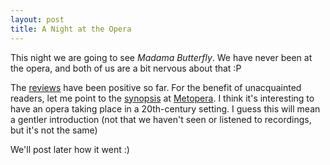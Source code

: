 ```yaml
---
layout: post
title: A Night at the Opera
---
```


This night we are going to see <i>Madama Butterfly</i>. We have never been at the opera, and both of us are a bit nervous about that :P

The <a href="http://www.lavanguardia.es/web/20021027/59773653.html">reviews</a> have been positive so far. For the benefit of unacquainted readers, let me point to the <a href="http://www.metopera.org/synopses/madama.html">synopsis</a> at <a href="http://www.metopera.org/">Metopera</a>. I think it's interesting to have an opera taking place in a 20th-century setting. I guess this will mean a gentler introduction (not that we haven't seen or listened to recordings, but it's not the same)

We'll post later how it went :)

